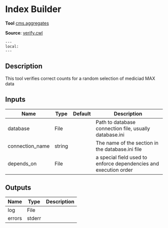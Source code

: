 # Index Builder
**Tool** 	[cms.aggregates](../members/aggregates.md)

**Source**: [verify.cwl](../members/verify_cwl.md)

```{contents}
---
local:
---
```

## Description
This tool verifies correct counts for a random selection of
mediciad MAX data


## Inputs

| Name | Type | Default | Description |
|------|------|---------|-------------|
|database|File| |Path to database connection file, usually database.ini|
|connection_name|string| |The name of the section in the database.ini file|
|depends_on|File| |a special field used to enforce dependencies and execution order|

## Outputs

| Name | Type | Description |
|------|------|-------------|
|log|File| |
|errors|stderr| |
